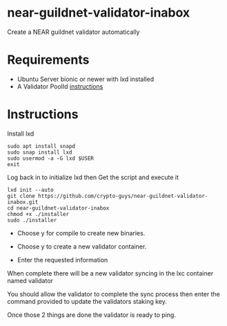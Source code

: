 # near-guildnet-validator-inabox
Create a NEAR guildnet validator automatically

# Requirements

- Ubuntu Server bionic or newer with lxd installed 
- A Validator PoolId [instructions](https://github.com/near-guildnet/docs/blob/master/Staking_Pool_Cheatsheet.md#deploy-a-staking-pool-using-the-staking-pool-factory)

# Instructions

Install lxd
```
sudo apt install snapd
sudo snap install lxd
sudo usermod -a -G lxd $USER
exit
```

Log back in to initialize lxd then Get the script and execute it
```
lxd init --auto
git clone https://github.com/crypto-guys/near-guildnet-validator-inabox.git
cd near-guildnet-validator-inabox
chmod +x ./installer
sudo ./installer
```
- Choose y for compile to create new binaries.

- Choose y to create a new validator container.

- Enter the requested information

When complete there will be a new validator syncing in the lxc container named validator

You should allow the validator to complete the sync process then enter the command provided to update the validators staking key. 

Once those 2 things are done the validator is ready to ping.
